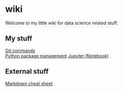 # wiki

Welcome to my little wiki for data science related stuff.

## My stuff

[Git commands](/pages/git.md)  
[Python package management](/pages/py-packages.md)
[Jupyter (Notebook)](/pages/jupyter.md)

## External stuff

[Markdown cheat sheet](https://github.com/adam-p/markdown-here/wiki/Markdown-Cheatsheet)

